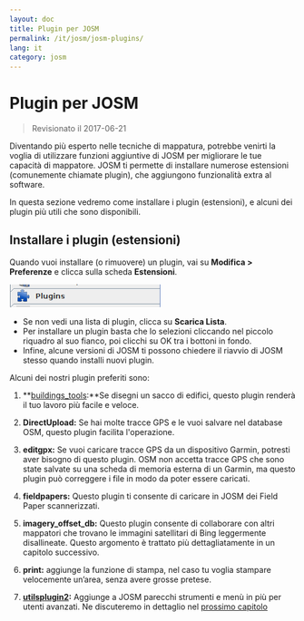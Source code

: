 ```yaml
---
layout: doc
title: Plugin per JOSM
permalink: /it/josm/josm-plugins/
lang: it
category: josm
---
```


Plugin per JOSM
============

> Revisionato il 2017-06-21  

Diventando più esperto nelle tecniche di mappatura, potrebbe venirti la voglia di utilizzare funzioni aggiuntive di JOSM per migliorare le tue capacità di mappatore. JOSM ti permette di installare numerose estensioni (comunemente chiamate plugin), che aggiungono funzionalità extra al software.  

In questa sezione vedremo come installare i plugin (estensioni), e alcuni dei plugin più utili che sono disponibili.

Installare i plugin (estensioni)
-------------------
Quando vuoi installare (o rimuovere) un plugin, vai su **Modifica \> Preferenze** e clicca sulla scheda **Estensioni**.  

![Plugins][]

* Se non vedi una lista di plugin, clicca su **Scarica Lista**.  
* Per installare un plugin basta che lo selezioni cliccando nel piccolo riquadro al suo fianco, poi clicchi su OK tra i bottoni in fondo.  
* Infine, alcune versioni di JOSM ti possono chiedere il riavvio di JOSM stesso quando installi nuovi plugin.

Alcuni dei nostri plugin preferiti sono:

1. **[buildings_tools](/it/josm/josm-more-plugins/#the-buildings-tools-plugin):**Se disegni un sacco di edifici, questo plugin renderà il tuo lavoro più facile e veloce.  

2. **DirectUpload:** Se hai molte tracce GPS e le vuoi salvare nel database OSM, questo plugin facilita l'operazione.  

3. **editgpx:** Se vuoi caricare tracce GPS da un dispositivo Garmin, potresti aver bisogno di questo plugin. OSM non accetta tracce GPS che sono state salvate su una scheda di memoria esterna di un Garmin, ma questo plugin può correggere i file in modo da poter essere caricati.  

4. **fieldpapers:** Questo plugin ti consente di caricare in JOSM dei Field Paper scannerizzati.  

5. **imagery_offset_db:** Questo plugin consente di collaborare con altri mappatori che trovano le immagini satellitari di Bing leggermente disallineate. Questo argomento è trattato più dettagliatamente in un capitolo successivo.  

6. **print:** aggiunge la funzione di stampa, nel caso tu voglia stampare velocemente un’area, senza avere grosse pretese.  

7. **[utilsplugin2](/it/josm/josm-more-plugins/#more-selection-tools):** Aggiunge a JOSM parecchi strumenti e menù in più per utenti avanzati. Ne discuteremo in dettaglio nel [prossimo capitolo](/it/josm/josm-more-plugins)  



<!-- il resto di questa sezione deve essere modificato, e/o spostato in altre sezioni,
    per ora è commentato


- [Mirrored Download]({{site.baseurl}}/it/beginner/josm-plugins/#mirrored-download) (consente di scaricare più dati OSM)
- [Direct Upload]({{site.baseurl}}/it/beginner/josm-plugins/#direct-upload) (consente di caricare tracce GPS)
- [Editgpx]({{site.baseurl}}/it/beginner/josm-plugins/#edit-gpx) (consente di modificare file GPX)
- [Print]({{site.baseurl}}/it/beginner/josm-plugins/#print)

Raccomandiamo anche di scaricare questi plugin, che sono discussi in altri
capitoli:

- FieldPapers
- Buildings\_tool
- Utilsplugin2

![Restart JOSM][]

Prova a selezionare "Riavvia JOSM" e nota il riavvio automatico del programma.

Mirrored Download
-----------------

![Mirrored Download][]

__Mirrored Download__ velocizza lo scarico dei
dati OSM per modificarli. Invece di prendere i dati dal
server centrale OSM, consente di prenderli da un "mirror", che è una replica
esatta dei dati, in una locazione più veloce da accedere.

Una volta installato il plugin (e riavviato JOSM), vedrete
una voce nuova nel menu File, "Scarica da mirror OSM..."

![Download from OSM Mirror][]

Lo scarico dei dati è esattamente lo stesso processo che avete imparato prima, ma
può essere molto più veloce!

Direct Upload
-------------

![Direct Upload][]

__DirectUpload__ carica tracce GPX direttamente su OSM
tramite JOSM (altre informazioni sono disponibili nella **Appendice**). Una volta
che il plugin è installato (e avete riavviato JOSM), vedrete
una nuova voce "Carica tracce" nel menu "Strumenti".

![Upload Traces Item][]

Quando cliccate sul pulsante "Carica tracce" comparirà questa finestra:

![Upload Traces Window][]

Scrivete le parole chiave (separate da virgola, senza spazi) relative alla vostra
traccia GPS nel riquadro "Etichette (separate da virgola)". Per esempio,
"Nazione,regione,città,quartiere,nome strada". Indicate poi una
descrizione delle vostre etichette. Una lista a scorrimento vi consentirà di riutilizzare
precedenti etichette e descrizioni. Infine, scegliete il tipo di visibilità che 
volete dare alla vostra traccia. Ci sono quattro livelli da privato a 
identificabile (tutte spiegate più avanti in [Appendix]{{site.baseurl}}/learnosm/it/).

Clicca su Carica Traccia. Se non siete connessi al vostro account OSM, 
fatelo ora.

Una volta caricato con successo, l'area Testo visualizzerà l'esito "OK"
ed il pulsante "Carica Traccia" non sarà selezionabile. Ulteriori informazioni
relative a questo plugin ed ai caricamenti GPS sono disponibili in  [Appendix]({{site.baseurl}}/learnosm/en/).

Edit gpx
--------

![Edit Gpx][]

**EditGpx** consente di aggiustare tracce registrate GPX
prima di caricarle in OSM. Sovente le tracce hanno delle parti che
volete rimuovere. Quindi questo plugin cancella dei punti delle tracce in 
modo veloce ed elimina i marcatori di data-ora da una traccia.

Una volta installato il plugin (e riavviato JOSM), vedrete
questo nuovo strumento nella barra degli strumenti sulla sinistra.

![Edit Gpx Tool Icon][]

1. Apri un file GPX in JOSM!

![Open GPX File][]

2. Selezionate il nuovo pulsante nella barra dei pulsanti a sinistra 

![Edit Gpx Tool Icon][]

e i dati gpx saranno importati in un nuovo livello EditGpx. Ogni
nodo della traccia sarà evidenziato in giallo.

![GPX Nodes All][]

3. Ora marca i punti (cliccandoli) o le aree (disegnandogli un rettangolo
intorno) che volete cancellare. L'evidenziazione in giallo
scompare.

![GPX Nodes Selected][]

4. Clic con il pulsante destro sul nome del livello e scegliete \<\<Convert to GPX layer\>\> 
nel menu \<\<Context\>\>.

5. Ora potete salvare come file il livello normale GPX oppure caricare i dati su
OSM (per es. usando il 
plugin [DirectUpload](http://josm.openstreetmap.de/wiki/Plugins)).

Print
-----

![Print Plugin][]

Se volete un modo veloce e facile per stampare una mappa mentre state modificando in
JOSM, installate il __plugin print__. Anche se non potrete
fare niente di ricercato con queste stampe, è un buon modo per fare stampe
 velocemente e facilmente. Una volta installato il plugin, una nuova voce
"Stampa..." sarà disponibile nel menù FIle.

![Print Menu Item][]

Selezionando questa voce si aprirà la finestra di stampa, qui riportata:

![Print Dialog][]

Qui potete cambiare le impostazioni della stampante. Se non vedete niente
sulla pagina, selezionate la casella di "Anteprima Mappa" sulla destra. Zoomate di più
o di meno sulla mappa cambiando il numero nel riquadro "Scala". Aumentate la
risoluzione cambiando il numero dopo "ppi". Quando avete finito
di modificare le impostazioni, selezionate "Stampa".

Conclusioni
-------

Ci sono vari plugin utili, disponibili in JOSM. Continuate pure a
a esplorare tra i molti altri plugin. Come avete già visto, il
menu Preferenze ha una breve descrizione di ogni plugin, e potete
aprire una pagina web con più informazioni selezionando il link
"Altre info..." dopo la descrizione.

![More Info Link][]

Buona fortuna!

Appendice
--------

Dettagli DirectUpload
--------------------

![Direct Upload Plugin][]

Aggiungere le vostre tracce GPS e waypoint sul server OSM è utile per
molte ragioni.
__(Se non volete che altri vedano le vostre tracce GPX tralasciate questo capitolo. Potete semplicemente visualizzare i vostri file GPX con JOSM, perciò salvateli localmente).
Innanzi tutto, le tracce GPS sono il modo più utile per raccogliere e 
georeferenziare oggetti in OSM. Vedi [Aerial Imagery](/in/josm/aerial-imagery/)
Le unità GPS hanno un'accuratezza maggiore delle foto satellitari e perciò sono
uno strumento utile per controllare quanto scarto hanno le immagini satellitari. Usando
molte tracce GPS (più ce ne sono più aumenta la capacità di
determinare l'accuratezza della geolocazione) consente di stabilire se l'immagine
di sfondo è disallineata.

Caricare le tracce sul server consente una condivisione maggiore di informazione.
Consente a chi non ha accesso alla zona, semplicemente perché
non vive in quell'area oppure non ha strumenti GPS,
di supportare la digitalizzazione. Ci sono due modi di caricare le vostre
tracce: 1) con il plugin di JOSM oppure 2) sul sito web principale di OSM.

Nota: I waypoint GPS non possono essere caricati direttamente nel database OSM.
Possono comunque essere convertiti in tracce e quindi essere caricati temporaneamente,
per esempio per poter essere visualizzati come oggetti di sfondo in Potlatch.

Dopo aver aperto in JOSM il vostro file GPX selezionate GPS
nella barra dei menù e selezionate "Carica tracciati". Descrivete il file GPX,
specificate delle etichette, e la visibilità. Per la visibilità, potete scegliere tra
privata, tracciabile, pubblica o identificabile.

1.  **Identificabile**: La vostra traccia sarà mostrata pubblicamente nelle Vostre
    tracce GPS e nella lista delle tracce GPS pubbliche. Altri utenti possono
    scaricare la traccia e collegarla al vostro nome utente. Anche i
    marcatori data-ora dei punti saranno disponibili tramite le API
    GPS pubbliche.

2.  **Pubblica**: La vostra traccia sarà mostrata pubblicamente nelle Vostre tracce GPS
    e nella lista delle tracce GPS pubbliche. Altri utenti possono
    scaricare la traccia dalla lista delle tracce pubbliche, compresi i marcatori
    di data-ora. Però i dati mostrati nelle API non referenziano
     la vostra pagina delle tracce, né sono disponibili i marcatori di data-ora, anche se i punti
    sono ordinati cronologicamente.

1. **Tracciabile**: La traccia **non** comparirà in nessuna lista
    pubblica, ma i punti della traccia saranno ancora disponibili tramite le
    API GPS **con i marcatori di data-ora**. Altri utenti potranno
    scaricare i punti della traccia che però non saranno a te 
    associabili .

2. **Privata**: La traccia **non** comparirà in nessuna lista
    pubblica. I punti della traccia saranno disponibili in ordine cronologico
    tramite le API GPS pubbliche **senza marcatori di data-ora**.

![DirectUpload Traces Options][]

Caricamento online delle tracce GPS
---------------------------

1. Andate 
su [http://www.openstreetmap.org/](http://www.openstreetmap.org/) e collegatevi con il vostro nome utente.

2. Selezionate "Tracciati GPS" nel banner a sinistra.

![Left Banner][]

3. Selezionate
[carica un tracciato](http://www.openstreetmap.org/trace/create).
Da qui potete anche **vedere solo i vostri tracciati** per rivedere le tracce GPS precedenti.  

4. Cercate il vostro file in "Scegli File". Descrivetelo nella casella
Descrizione, associategli delle etichette, e scegliete il tipo di Visibilità che deve avere.
Se avete molti file .gpx potete comprimerli in un file zip e
caricare quest'ultimo. Sarà trattato come un unico, grande file gpx e sarà creata
una sola riga nella lista delle tracce. 

![Online Upload Traces Options][]

5. Selezionate *Carica*.

  Il file sarà caricato sul server OSM, e sarà aggiunto alla
coda di file in attesa di essere inseriti nel database.

[Plug Icon]: /images/josm/josm-plugins_image00_plug-icon.png
[Restart JOSM]: /images/josm/josm-plugins_image01_restart-josm.png
[Mirrored Download]: /images/josm/josm-plugins_image02_mirrored_download.png
[Download from OSM Mirror]: /images/josm/josm-plugins_image03_download-from-osm-mirror.png
[Direct Upload]: /images/josm/josm-plugins_image04_direct-upload.png
[Upload Traces Item]: /images/josm/josm-plugins_image05_upload-traces-item.png
[Upload Traces Window]: /images/josm/josm-plugins_image06_upload-traces-window.png
[Edit Gpx]: /images/josm/josm-plugins_image07_edit-gpx.png
[Edit Gpx Tool Icon]: /images/josm/josm-plugins_image08_edit-gpx-tool-icon.png 
[Open GPX File]: /images/josm/josm-plugins_image09_open-gpx-file.png
[GPX Nodes All]: /images/josm/josm-plugins_image10_gpx-nodes-all.png
[GPX Nodes Selected]: /images/josm/josm-plugins_image11_gpx-nodes-selected.png
[Print Plugin]: /images/josm/josm-plugins_image12_print-plugin.png
[Print Menu Item]: /images/josm/josm-plugins_image13_print-menu.png
[Print Dialog]: /images/josm/josm-plugins_image14_print-dialog.png
[More Info Link]: /images/josm/josm-plugins_image15_more-info-link.png
[Direct Upload Plugin]: /images/josm/josm-plugins_image16_direct-upload-plugin.png
[DirectUpload Traces Options]: /images/josm/josm-plugins_image17_directupload-traces.png
[Left Banner]: /images/josm/josm-plugins_image18_left-banner.png
[Online Upload Traces Options]: /images/josm/josm-plugins_image19_online-upload-traces.png

-->


[Plugins]: /images/josm/josm-plugins_image00_plug-icon.png
